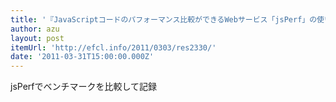 ```yaml
---
title: '『JavaScriptコードのパフォーマンス比較ができるWebサービス「jsPerf」の使い方 | Web scratch』'
author: azu
layout: post
itemUrl: 'http://efcl.info/2011/0303/res2330/'
date: '2011-03-31T15:00:00.000Z'
---
```

jsPerfでベンチマークを比較して記録
